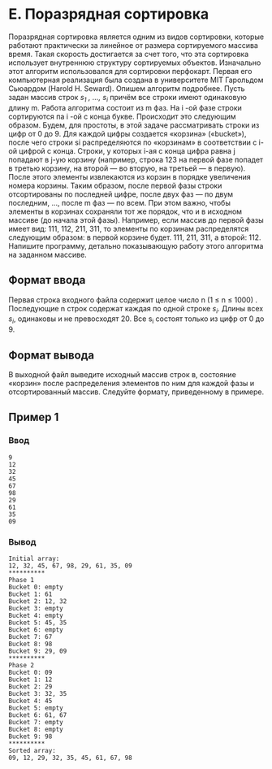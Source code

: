 # E. Поразрядная сортировка

Поразрядная сортировка является одним из видов сортировки, которые работают практически за линейное от размера
сортируемого массива время. Такая скорость достигается за счет того, что эта сортировка использует внутреннюю структуру
сортируемых объектов. Изначально этот алгоритм использовался для сортировки перфокарт. Первая его компьютерная
реализация была создана в университете MIT Гарольдом Сьюардом (Harold Н. Seward). Опишем алгоритм подробнее. Пусть задан
массив строк _s<sub>1</sub> , ..., s<sub>i</sub>_ причём все строки имеют одинаковую длину m. Работа алгоритма состоит
из m фаз. На i -ой фазе строки сортируются па i -ой с конца букве. Происходит это следующим образом. Будем, для
простоты, в этой задаче рассматривать строки из цифр от 0 до 9. Для каждой цифры создается «корзина» («bucket»), после
чего строки si распределяются по «корзинам» в соответствии с i-ой цифрой с конца. Строки, у которых i-ая с конца цифра
равна j попадают в j-ую корзину (например, строка 123 на первой фазе попадет в третью корзину, на второй — во вторую, на
третьей — в первую). После этого элементы извлекаются из корзин в порядке увеличения номера корзины. Таким образом,
после первой фазы строки отсортированы по последней цифре, после двух фаз — по двум последним, ..., после m фаз — по
всем. При этом важно, чтобы элементы в корзинах сохраняли тот же порядок, что и в исходном массиве (до начала этой
фазы). Например, если массив до первой фазы имеет вид: 111, 112, 211, 311, то элементы по корзинам распределятся
следующим образом: в первой корзине будет. 111, 211, 311, а второй: 112. Напишите программу, детально показывающую
работу этого алгоритма на заданном массиве.

## Формат ввода

Первая строка входного файла содержит целое число n (1 ≤ n ≤ 1000) . Последующие n строк содержат каждая по одной строке
_s<sub>i</sub>_. Длины всех _s<sub>i</sub>_, одинаковы и не превосходят 20. Все s<sub>i</sub> состоят только из цифр
от 0 до 9.

## Формат вывода

В выходной файл выведите исходный массив строк в, состояние «корзин» после распределения элементов по ним для каждой
фазы и отсортированный массив. Следуйте формату, приведенному в примере.

## Пример 1

### Ввод

    9
    12
    32
    45
    67
    98
    29
    61
    35
    09

### Вывод

    Initial array:
    12, 32, 45, 67, 98, 29, 61, 35, 09
    **********
    Phase 1
    Bucket 0: empty
    Bucket 1: 61
    Bucket 2: 12, 32
    Bucket 3: empty
    Bucket 4: empty
    Bucket 5: 45, 35
    Bucket 6: empty
    Bucket 7: 67
    Bucket 8: 98
    Bucket 9: 29, 09
    **********
    Phase 2
    Bucket 0: 09
    Bucket 1: 12
    Bucket 2: 29
    Bucket 3: 32, 35
    Bucket 4: 45
    Bucket 5: empty
    Bucket 6: 61, 67
    Bucket 7: empty
    Bucket 8: empty
    Bucket 9: 98
    **********
    Sorted array:
    09, 12, 29, 32, 35, 45, 61, 67, 98
